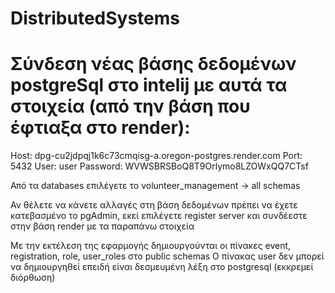 # DistributedSystems 


# Σύνδεση νέας βάσης δεδομένων postgreSql στο intelij με αυτά τα στοιχεία (από την βάση που έφτιαξα στο render):

Host: dpg-cu2jdpqj1k6c73cmqisg-a.oregon-postgres.render.com
Port: 5432
User: user
Password: WVWSBRSBoQ8T9Orlymo8LZOWxQQ7CTsf

Από τα databases επιλέγετε το volunteer_management -> all schemas

Αν θέλετε να κάνετε αλλαγές στη βάση δεδομένων πρέπει να έχετε κατεβασμένο το pgAdmin, εκεί επιλέγετε register server και συνδέεστε στην βάση render με τα παραπάνω στοιχεία 

Με την εκτέλεση της εφαρμογής δημιουργούνται οι πίνακες event, registration, role, user_roles στο public schemas
Ο πίνακας user δεν μπορεί να δημιουργηθεί επειδή είναι δεσμευμένη λέξη στο postgresql (εκκρεμεί διόρθωση)











